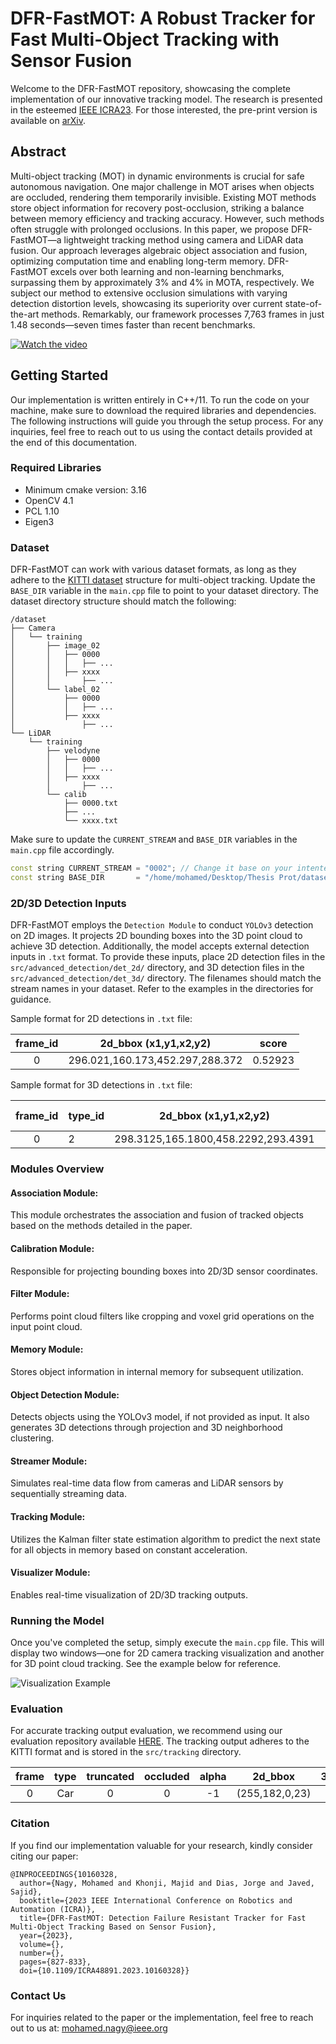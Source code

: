 # DFR-FastMOT: A Robust Tracker for Fast Multi-Object Tracking with Sensor Fusion

Welcome to the DFR-FastMOT repository, showcasing the complete implementation of our innovative tracking model. The research is presented in the esteemed [IEEE ICRA23](https://ieeexplore.ieee.org/document/10160328). For those interested, the pre-print version is available on [arXiv](https://arxiv.org/abs/2302.14807).

## Abstract
Multi-object tracking (MOT) in dynamic environments is crucial for safe autonomous navigation. One major challenge in MOT arises when objects are occluded, rendering them temporarily invisible. Existing MOT methods store object information for recovery post-occlusion, striking a balance between memory efficiency and tracking accuracy. However, such methods often struggle with prolonged occlusions. In this paper, we propose DFR-FastMOT—a lightweight tracking method using camera and LiDAR data fusion. Our approach leverages algebraic object association and fusion, optimizing computation time and enabling long-term memory. DFR-FastMOT excels over both learning and non-learning benchmarks, surpassing them by approximately 3% and 4% in MOTA, respectively. We subject our method to extensive occlusion simulations with varying detection distortion levels, showcasing its superiority over current state-of-the-art methods. Remarkably, our framework processes 7,763 frames in just 1.48 seconds—seven times faster than recent benchmarks.

[![Watch the video](https://img.youtube.com/vi/CLDxqTojz6o/0.jpg)](https://youtu.be/CLDxqTojz6o)

## Getting Started
Our implementation is written entirely in C++/11. To run the code on your machine, make sure to download the required libraries and dependencies. The following instructions will guide you through the setup process. For any inquiries, feel free to reach out to us using the contact details provided at the end of this documentation.

### Required Libraries
* Minimum cmake version: 3.16
* OpenCV 4.1
* PCL 1.10
* Eigen3

### Dataset
DFR-FastMOT can work with various dataset formats, as long as they adhere to the [KITTI dataset](https://www.cvlibs.net/datasets/kitti/eval_tracking.php) structure for multi-object tracking. Update the `BASE_DIR` variable in the `main.cpp` file to point to your dataset directory. The dataset directory structure should match the following:

```
/dataset
├── Camera
│   └── training
│       ├── image_02
│       │   ├── 0000
│       │   │   ├── ...
│       │   ├── xxxx
│       │       ├── ...
│       └── label_02
│           ├── 0000
│           │   ├── ...
│           ├── xxxx
│               ├── ...
└── LiDAR
    └── training
        ├── velodyne
        │   ├── 0000
        │   │   ├── ...
        │   ├── xxxx
        │       ├── ...
        └── calib
            ├── 0000.txt
            ├── ...
            └── xxxx.txt
```

Make sure to update the `CURRENT_STREAM` and `BASE_DIR` variables in the `main.cpp` file accordingly.

```c++
const string CURRENT_STREAM = "0002"; // Change it base on your intented stream. In this case, it will run stream 0002 in KITTI dataset.
const string BASE_DIR       = "/home/mohamed/Desktop/Thesis Prot/dataset/"; // Locate the dataset (BASE) directory on your machine.
```

### 2D/3D Detection Inputs
DFR-FastMOT employs the `Detection Module` to conduct `YOLOv3` detection on 2D images. It projects 2D bounding boxes into the 3D point cloud to achieve 3D detection. Additionally, the model accepts external detection inputs in `.txt` format. To provide these inputs, place 2D detection files in the `src/advanced_detection/det_2d/` directory, and 3D detection files in the `src/advanced_detection/det_3d/` directory. The filenames should match the stream names in your dataset. Refer to the examples in the directories for guidance.

Sample format for 2D detections in `.txt` file:

| frame_id | 2d_bbox (x1,y1,x2,y2)            | score   |
|:--------:|---------------------------------|---------|
| 0        | 296.021,160.173,452.297,288.372 | 0.52923 |

Sample format for 3D detections in `.txt` file:

| frame_id | type_id | 2d_bbox (x1,y1,x2,y2)                | score   | 3d_bbox (y_max,z_max,x_max, y_min, z_min, x_min)           | rotation | alpha   |
|:--------:|---------|-------------------------------------|---------|-----------------------------------------------------------|----------|---------|
| 0        | 2       | 298.3125,165.1800,458.2292,293.4391 | 8.2981  | 1.9605,1.8137,4.7549,-4.5720,1.8435,13.5308             | -2.1125  | -1.7867 |

### Modules Overview
#### Association Module:
This module orchestrates the association and fusion of tracked objects based on the methods detailed in the paper.
#### Calibration Module:
Responsible for projecting bounding boxes into 2D/3D sensor coordinates.
#### Filter Module:
Performs point cloud filters like cropping and voxel grid operations on the input point cloud.
#### Memory Module:
Stores object information in internal memory for subsequent utilization.
#### Object Detection Module:
Detects objects using the YOLOv3 model, if not provided as input. It also generates 3D detections through projection and 3D neighborhood clustering.
#### Streamer Module:
Simulates real-time data flow from cameras and LiDAR sensors by sequentially streaming data.
#### Tracking Module:
Utilizes the Kalman filter state estimation algorithm to predict the next state for all objects in memory based on constant acceleration.
#### Visualizer Module:
Enables real-time visualization of 2D/3D tracking outputs.

### Running the Model
Once you've completed the setup, simply execute the `main.cpp` file. This will display two windows—one for 2D camera tracking visualization and another for 3D point cloud tracking. See the example below for reference.

![Visualization Example](https://github.com/wangxiyang2022/DeepFusionMOT/assets/20774864/f70065c6-fa55-45ae-aeaa-924bbb964db2)

### Evaluation
For accurate tracking output evaluation, we recommend using our evaluation repository available [HERE](https://github.com/MohamedNagyMostafa/KITTI-MOT.Bench-Evals). The tracking output adheres to the KITTI format and is stored in the `src/tracking` directory.

| frame | type | truncated | occluded | alpha | 2d_bbox | 3d_dimensions | 3d_location | rotation_y | score |
|:-----:|:----:|:---------:|:--------:|:-----:|:-------:|:------------:|:-----------:|:----------:|:-----:|
|   0   | Car  |    0      |    0     | -1  |(255,182,0,23)|(1.24,2,3,0.9)|(2.3,5.9,1.2)|    -35    |   0   |

### Citation
If you find our implementation valuable for your research, kindly consider citing our paper:

```
@INPROCEEDINGS{10160328,
  author={Nagy, Mohamed and Khonji, Majid and Dias, Jorge and Javed, Sajid},
  booktitle={2023 IEEE International Conference on Robotics and Automation (ICRA)}, 
  title={DFR-FastMOT: Detection Failure Resistant Tracker for Fast Multi-Object Tracking Based on Sensor Fusion}, 
  year={2023},
  volume={},
  number={},
  pages={827-833},
  doi={10.1109/ICRA48891.2023.10160328}}
```

### Contact Us
For inquiries related to the paper or the implementation, feel free to reach out to us at: mohamed.nagy@ieee.org
